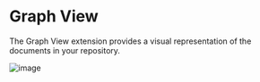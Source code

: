 # Graph View

The Graph View extension provides a visual representation of the documents in your repository.

![image](https://github.com/user-attachments/assets/6e16b573-a9b7-4f40-a7a9-ffa32aa76ab5)
